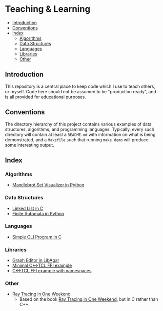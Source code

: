 # Teaching & Learning


<!-- vim-markdown-toc GFM -->

* [Introduction](#introduction)
* [Conventions](#conventions)
* [Index](#index)
	* [Algorithms](#algorithms)
	* [Data Structures](#data-structures)
	* [Languages](#languages)
	* [Libraries](#libraries)
	* [Other](#other)

<!-- vim-markdown-toc -->

## Introduction

This repository is a central place to keep code which I use to teach others, or
myself. Code here should not be assumed to be "production ready", and is all
provided for educational purposes.

## Conventions

The directory hierarchy of this project contains various examples of data
structures, algorithms, and programming languages. Typically, every such
directory will contain at least a `README.md` with information on what is being
demonstrated, and a `Makefile` such that running `make demo` will produce some
interesting output.

## Index

### Algorithms

* [Mandlebrot Set Visualizer in Python](./algorithms/mandlebrot)

### Data Structures

* [Linked List in C](./data_structures/linked_list)
* [Finite Automata in Python](./data_structures/simple_fa)

### Languages

* [Simple CLI Program in C](./languages/c/simple-cli)

### Libraries

* [Graph Editor in LibAgar](./libraries/libagar/graph_editor)
* [Minimal C<->TCL FFI example](./libraries/tcl/minimal)
* [C<->TCL FFI example with namespaces](./libraries/tcl/package)

### Other

* [Ray Tracing in One Weekend](./raytracing)
	* Based on the book [Ray Tracing in One Weekend](https://raytracing.github.io/books/RayTracingInOneWeekend.html), but in C rather than C++.
